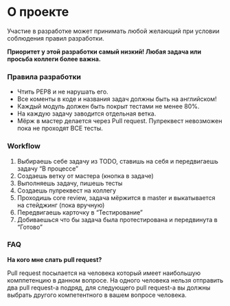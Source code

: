 # О проекте
Участие в разработке может принимать любой желающий при условии соблюдения правил разработки. 

**Приоритет у этой разработки самый низкий! Любая задача или просьба коллеги более важна.**

### Правила разработки
* Чтить PEP8 и не нарушать его.
* Все коменты в коде и названия задач должны быть на английском!
* Каждый модуль должен быть покрыт тестами не менее 80%.
* На каждую задачу заводится отдельная ветка.
* Мёрж в мастер делается через Pull request. Пулреквест невозможен пока не проходят ВСЕ тесты.

### Workflow
1. Выбираешь себе задачу из TODO, ставишь на себя и передвигаешь задачу “В процессе”
2. Создаешь ветку от мастера (кнопка в задаче)
3. Выполняешь задачу, пишешь тесты
4. Создаешь пулреквест на коллегу
5. Проходишь core review, задача мёржится в master и выкатывается на стейджинг (пока вручную)
6. Передвигаешь карточку в “Тестирование”
7. Добиваешься что бы задача была протестирована и передвинута в “Готово”


### FAQ
**На кого мне слать pull request?**

Pull request посылается на человека который имеет наибольшую комппетенцию в данном вопросе.
На одного человека нельзя отправить два pull request-а подряд, для следующего pull request-а вы должны выбрать другого компетентного в вашем вопросе человека.

 